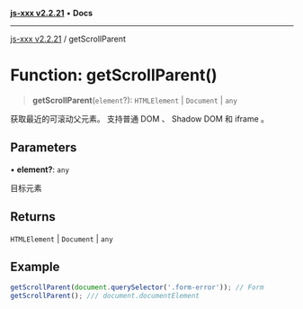 [**js-xxx v2.2.21**](../README.md) • **Docs**

***

[js-xxx v2.2.21](../README.md) / getScrollParent

# Function: getScrollParent()

> **getScrollParent**(`element`?): `HTMLElement` \| `Document` \| `any`

获取最近的可滚动父元素。
支持普通 DOM 、 Shadow DOM 和 iframe 。

## Parameters

• **element?**: `any`

目标元素

## Returns

`HTMLElement` \| `Document` \| `any`

## Example

```ts
getScrollParent(document.querySelector('.form-error')); // Form
getScrollParent(); /// document.documentElement
```
